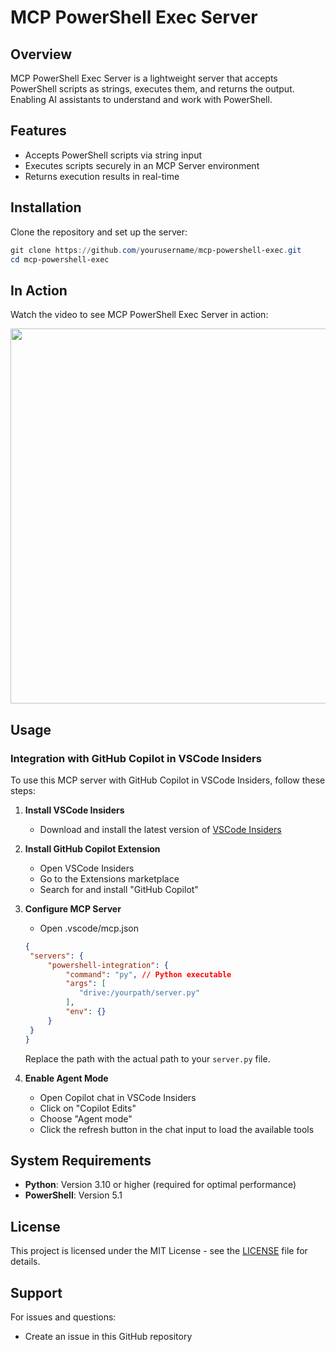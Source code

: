 # MCP PowerShell Exec Server

## Overview
MCP PowerShell Exec Server is a lightweight server that accepts PowerShell scripts as strings, executes them, and returns the output. Enabling AI assistants to understand and work with PowerShell.

## Features
- Accepts PowerShell scripts via string input
- Executes scripts securely in an MCP Server environment
- Returns execution results in real-time

## Installation
Clone the repository and set up the server:

```powershell
git clone https://github.com/yourusername/mcp-powershell-exec.git
cd mcp-powershell-exec
```
## In Action

Watch the video to see MCP PowerShell Exec Server in action:

<a href="https://youtu.be/XmYaCJ0bNsE"><img src="https://img.youtube.com/vi/XmYaCJ0bNsE/0.jpg" width="600"/></a>

## Usage

### Integration with GitHub Copilot in VSCode Insiders

To use this MCP server with GitHub Copilot in VSCode Insiders, follow these steps:

1. **Install VSCode Insiders**
   - Download and install the latest version of [VSCode Insiders](https://code.visualstudio.com/insiders/)

1. **Install GitHub Copilot Extension**
   - Open VSCode Insiders
   - Go to the Extensions marketplace
   - Search for and install "GitHub Copilot"

3. **Configure MCP Server**
   - Open .vscode/mcp.json
   ```json
   {
    "servers": {
        "powershell-integration": {
            "command": "py", // Python executable
            "args": [
               "drive:/yourpath/server.py"
            ],
            "env": {}
        }
    }
   }
   ```
   Replace the path with the actual path to your `server.py` file.
   

1. **Enable Agent Mode**
   - Open Copilot chat in VSCode Insiders
   - Click on "Copilot Edits"
   - Choose "Agent mode"
   - Click the refresh button in the chat input to load the available tools

## System Requirements

- **Python**: Version 3.10 or higher (required for optimal performance)
- **PowerShell**: Version 5.1 

## License

This project is licensed under the MIT License - see the [LICENSE](LICENSE) file for details.

## Support

For issues and questions:
- Create an issue in this GitHub repository   
